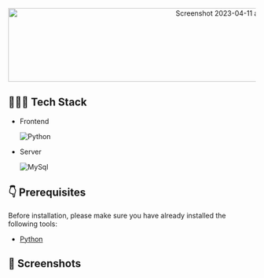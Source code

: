 <center><img height="150" width="916" alt="Screenshot 2023-04-11 at 4 15 38 PM" src="https://user-images.githubusercontent.com/71089075/231164541-f0f7d7ac-8447-477f-a315-2baa6249b008.png"></center>

## 👨🏻‍💻 Tech Stack

- Frontend

  <img alt="Python" src="https://img.shields.io/badge/Python-14354C?style=for-the-badge&logo=python&logoColor=white"/>

- Server

  <img alt="MySql" src="https://img.shields.io/badge/MySQL-005C84?style=for-the-badge&logo=mysql&logoColor=white"/>

  

## 👇 Prerequisites

Before installation, please make sure you have already installed the following tools:

- [Python](https://www.python.org/downloads/release/python-3916/)

## 📸 Screenshots
